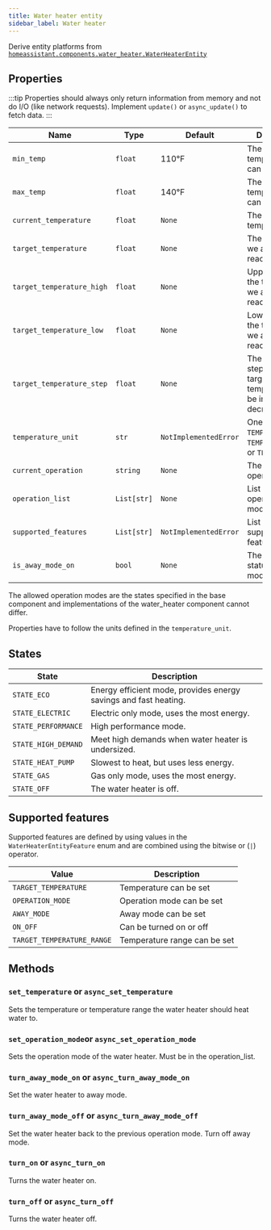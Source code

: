 ```yaml
---
title: Water heater entity
sidebar_label: Water heater
---
```


Derive entity platforms from [`homeassistant.components.water_heater.WaterHeaterEntity`](https://github.com/home-assistant/home-assistant/blob/master/homeassistant/components/water_heater/__init__.py)

## Properties

:::tip
Properties should always only return information from memory and not do I/O (like network requests). Implement `update()` or `async_update()` to fetch data.
:::

| Name                  | Type        | Default   | Description
| --------------------- | ----------- | --------- | -----------
| `min_temp`            | `float`     | 110°F     | The minimum temperature that can be set.
| `max_temp`            | `float`     | 140°F     | The maximum temperature that can be set.
| `current_temperature` | `float`     | `None`    | The current temperature.
| `target_temperature`  | `float`     | `None`    | The temperature we are trying to reach.
| `target_temperature_high` | `float` | `None`    | Upper bound of the temperature we are trying to reach.
| `target_temperature_low` | `float`  | `None`    | Lower bound of the temperature we are trying to reach.
| `target_temperature_step` | `float`  | `None`    | The supported step size a target temperature can be increased or decreased.
| `temperature_unit`    | `str`       | `NotImplementedError` | One of `TEMP_CELSIUS`, `TEMP_FAHRENHEIT`, or `TEMP_KELVIN`.
| `current_operation`   | `string`    | `None`    | The current operation mode.
| `operation_list`      | `List[str]` | `None`    | List of possible operation modes.
| `supported_features`  | `List[str]` | `NotImplementedError` | List of supported features.
| `is_away_mode_on`     | `bool`      | `None`    | The current status of away mode.

The allowed operation modes are the states specified in the base component and implementations of the water_heater component cannot differ.

Properties have to follow the units defined in the `temperature_unit`.

## States

| State | Description
| ----- | -----------
| `STATE_ECO` | Energy efficient mode, provides energy savings and fast heating.
| `STATE_ELECTRIC` | Electric only mode, uses the most energy.
| `STATE_PERFORMANCE` | High performance mode.
| `STATE_HIGH_DEMAND` | Meet high demands when water heater is undersized.
| `STATE_HEAT_PUMP` | Slowest to heat, but uses less energy.
| `STATE_GAS` | Gas only mode, uses the most energy.
| `STATE_OFF` | The water heater is off.

## Supported features

Supported features are defined by using values in the `WaterHeaterEntityFeature` enum
and are combined using the bitwise or (`|`) operator.

| Value                       | Description                    |
| --------------------------- | ------------------------------ |
| `TARGET_TEMPERATURE`        | Temperature can be set         |
| `OPERATION_MODE`            | Operation mode can be set      |
| `AWAY_MODE`                 | Away mode can be set           |
| `ON_OFF`                    | Can be turned on or off        |
| `TARGET_TEMPERATURE_RANGE`  | Temperature range can be set   |

## Methods

### `set_temperature` or `async_set_temperature`

Sets the temperature or temperature range the water heater should heat water to.

### `set_operation_mode`or `async_set_operation_mode`

Sets the operation mode of the water heater. Must be in the operation_list.

### `turn_away_mode_on` or `async_turn_away_mode_on`

Set the water heater to away mode.

### `turn_away_mode_off` or `async_turn_away_mode_off`

Set the water heater back to the previous operation mode. Turn off away mode.

### `turn_on` or `async_turn_on`

Turns the water heater on.

### `turn_off` or `async_turn_off`

Turns the water heater off.
